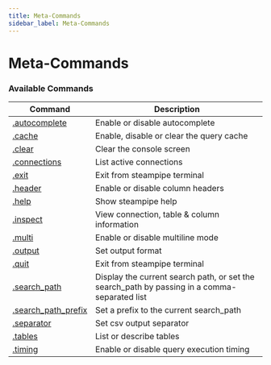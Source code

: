 ```yaml
---
title: Meta-Commands
sidebar_label: Meta-Commands
---
```




# Meta-Commands

### Available Commands

| Command | Description
|-|-
| [.autocomplete](reference/dot-commands/autocomplete) | Enable or disable autocomplete
| [.cache](reference/dot-commands/cache)               | Enable, disable or clear the query cache
| [.clear](reference/dot-commands/clear)               | Clear the console screen
| [.connections](reference/dot-commands/connections)   | List active connections
| [.exit](reference/dot-commands/exit)                 | Exit from steampipe terminal    
| [.header](reference/dot-commands/header)             | Enable or disable column headers
| [.help](reference/dot-commands/help)                 |  Show steampipe help  
| [.inspect](reference/dot-commands/inspect)           | View connection, table & column information
| [.multi](reference/dot-commands/multi)               | Enable or disable multiline mode               
| [.output](reference/dot-commands/output)             | Set output format
| [.quit](reference/dot-commands/quit)                 | Exit from steampipe terminal
| [.search_path](reference/dot-commands/search_path)   | Display the current search path, or set the search_path by passing in a comma-separated list  
| [.search_path_prefix](reference/dot-commands/search_path_prefix) | Set a prefix to the current search_path   
| [.separator](reference/dot-commands/separator)       | Set csv output separator 
| [.tables](reference/dot-commands/tables)             | List or describe tables 
| [.timing](reference/dot-commands/timing)             | Enable or disable query execution timing
